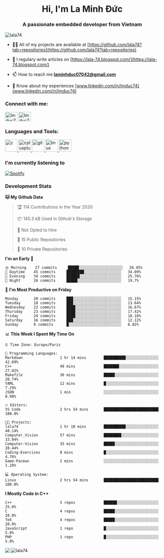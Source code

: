 <h1 align="center">Hi, I'm La Minh Đức</h1>
<h3 align="center">A passionate embedded developer from Vietnam</h3>

<p align="left"> <img src="https://komarev.com/ghpvc/?username=lala74&label=Profile%20views&color=0e75b6&style=flat"
                alt="lala74" /> </p>

- 👨‍💻 All of my projects are available at
[https://github.com/lala74?tab=repositories](https://github.com/lala74?tab=repositories)

- 📝 I regulary write articles on [https://lala-74.blogspot.com/](https://lala-74.blogspot.com/)

- 📫 How to reach me **laminhduc07042@gmail.com**

- 📄 Know about my experiences [www.linkedin.com/in/lmduc74](www.linkedin.com/in/lmduc74)

### Connect with me:
<p align="left">
        <a href="https://linkedin.com/in/lmduc74" target="blank"><img align="center"
                        src="https://cdn.jsdelivr.net/npm/simple-icons@3.0.1/icons/linkedin.svg" alt="lmduc74"
                        height="30" width="40" /></a>
        <a href="https://fb.com/lmduc74" target="blank"><img align="center"
                        src="https://cdn.jsdelivr.net/npm/simple-icons@3.0.1/icons/facebook.svg" alt="lmduc74"
                        height="30" width="40" /></a>
</p>

### Languages and Tools:
<p align="left"> <a href="https://www.cprogramming.com/" target="_blank"> <img
                        src="https://devicons.github.io/devicon/devicon.git/icons/c/c-original.svg" alt="c" width="40"
                        height="40" /> </a> <a href="https://www.w3schools.com/cpp/" target="_blank"> <img
                        src="https://devicons.github.io/devicon/devicon.git/icons/cplusplus/cplusplus-original.svg"
                        alt="cplusplus" width="40" height="40" /> </a> <a href="https://git-scm.com/" target="_blank">
                <img src="https://www.vectorlogo.zone/logos/git-scm/git-scm-icon.svg" alt="git" width="40"
                        height="40" /> </a> <a href="https://www.linux.org/" target="_blank"> <img
                        src="https://devicons.github.io/devicon/devicon.git/icons/linux/linux-original.svg" alt="linux"
                        width="40" height="40" /> </a> <a href="https://www.python.org" target="_blank"> <img
                        src="https://devicons.github.io/devicon/devicon.git/icons/python/python-original.svg"
                        alt="python" width="40" height="40" /> </a> </p>

### I'm currently listening to
[![Spotify](https://spotify-playing-git-master.lala74.vercel.app/api/spotify)](https://open.spotify.com/user/nrjaez36fdyqfexa07wju067g)


### Development Stats
<!--START_SECTION:waka-->
**🐱 My Github Data** 

> 🏆 114 Contributions in the Year 2020
 > 
> 📦 145.3 kB Used in Github's Storage 
 > 
> 🚫 Not Opted to Hire
 > 
> 📜 15 Public Repositories
 > 
> 🔑 10 Private Repositories 

**I'm an Early 🐤** 

```text
🌞 Morning    27 commits     █████░░░░░░░░░░░░░░░░░░░░   20.45% 
🌆 Daytime    45 commits     ████████░░░░░░░░░░░░░░░░░   34.09% 
🌃 Evening    34 commits     ██████░░░░░░░░░░░░░░░░░░░   25.76% 
🌙 Night      26 commits     █████░░░░░░░░░░░░░░░░░░░░   19.7%

```
📅 **I'm Most Productive on Friday** 

```text
Monday       20 commits     ███░░░░░░░░░░░░░░░░░░░░░░   15.15% 
Tuesday      18 commits     ███░░░░░░░░░░░░░░░░░░░░░░   13.64% 
Wednesday    22 commits     ████░░░░░░░░░░░░░░░░░░░░░   16.67% 
Thursday     23 commits     ████░░░░░░░░░░░░░░░░░░░░░   17.42% 
Friday       24 commits     ████░░░░░░░░░░░░░░░░░░░░░   18.18% 
Saturday     16 commits     ███░░░░░░░░░░░░░░░░░░░░░░   12.12% 
Sunday       9 commits      █░░░░░░░░░░░░░░░░░░░░░░░░   6.82%

```


📊 **This Week I Spent My Time On** 

```text
⌚︎ Time Zone: Europe/Paris

💬 Programming Languages: 
Markdown                 1 hr 14 mins        ██████████░░░░░░░░░░░░░░░   42.69% 
C++                      48 mins             ███████░░░░░░░░░░░░░░░░░░   27.82% 
Makefile                 36 mins             █████░░░░░░░░░░░░░░░░░░░░   20.74% 
YAML                     12 mins             █░░░░░░░░░░░░░░░░░░░░░░░░   7.29% 
JSON                     1 min               ░░░░░░░░░░░░░░░░░░░░░░░░░   0.98%

🔥 Editors: 
VS Code                  2 hrs 54 mins       █████████████████████████   100.0%

🐱‍💻 Projects: 
lala74                   1 hr 10 mins        ██████████░░░░░░░░░░░░░░░   40.14% 
Computer_Vision          57 mins             ████████░░░░░░░░░░░░░░░░░   33.04% 
Computer-Vision          35 mins             █████░░░░░░░░░░░░░░░░░░░░   20.44% 
Coding-Exercises         8 mins              █░░░░░░░░░░░░░░░░░░░░░░░░   4.76% 
Game-Pacman              2 mins              ░░░░░░░░░░░░░░░░░░░░░░░░░   1.28%

💻 Operating System: 
Linux                    2 hrs 54 mins       █████████████████████████   100.0%

```

**I Mostly Code in C++** 

```text
C++                      5 repos             ██████░░░░░░░░░░░░░░░░░░░   25.0% 
C                        4 repos             █████░░░░░░░░░░░░░░░░░░░░   20.0% 
TeX                      4 repos             █████░░░░░░░░░░░░░░░░░░░░   20.0% 
JavaScript               1 repo              █░░░░░░░░░░░░░░░░░░░░░░░░   5.0% 
PHP                      1 repo              █░░░░░░░░░░░░░░░░░░░░░░░░   5.0%

```



<!--END_SECTION:waka-->


<img align="left" src="https://github-readme-stats-chi-rust.vercel.app/api?username=lala74&show_icons=true&hide_border=true" /> 

<img align="left"
src="https://github-readme-stats.vercel.app/api/top-langs?username=lala74&show_icons=true&locale=en&layout=compact&hide_border=true" alt="lala74" />  
